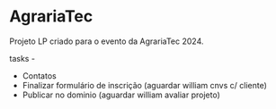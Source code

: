 # AgrariaTec
Projeto LP criado para o evento da AgrariaTec 2024. 

tasks - 
- Contatos
- Finalizar formulário de inscrição (aguardar william cnvs c/ cliente)
- Publicar no dominio (aguardar william avaliar projeto)